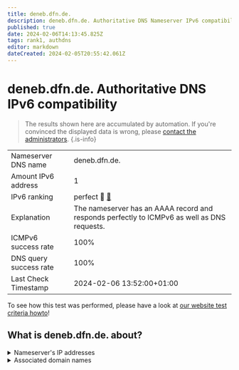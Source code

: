 ```yaml
---
title: deneb.dfn.de.
description: deneb.dfn.de. Authoritative DNS Nameserver IPv6 compatibility
published: true
date: 2024-02-06T14:13:45.825Z
tags: rank1, authdns
editor: markdown
dateCreated: 2024-02-05T20:55:42.061Z
---
```


# deneb.dfn.de. Authoritative DNS IPv6 compatibility

> The results shown here are accumulated by automation. If you're convinced the displayed data is wrong, please [contact the administrators](/howto/chat). 
{.is-info}




|   |   |
| - | - |
| Nameserver DNS name | deneb.dfn.de.
| Amount IPv6 address | 1
| IPv6 ranking | perfect :1st_place_medal: [🔗](/howto/ranking) |
| Explanation | The nameserver has an AAAA record and responds perfectly to ICMPv6 as well as DNS requests. |
| ICMPv6 success rate | 100%|
| DNS query success rate | 100% |
| Last Check Timestamp | 2024-02-06 13:52:00+01:00 |

To see how this test was performed, please have a look at [our website test criteria howto](/howto/testcriteria/authdns)!


## What is deneb.dfn.de. about?




<details>
<summary>Nameserver's IP addresses</summary>

2001:638:800:1::9

</details>



<details>
<summary>Associated domain names</summary>

www.niedersachsen.de

</details>

